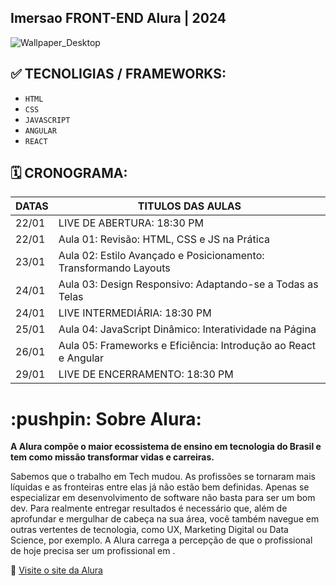 ## Imersao FRONT-END Alura | 2024

![Wallpaper_Desktop](https://github.com/darneees/Imers-o-FRONTEND-alura/assets/79709843/b31534b7-56ec-4bd1-bab6-31ad0c4ae03e)


## :white_check_mark: TECNOLIGIAS / FRAMEWORKS:
- ``HTML``
- ``CSS``
- ``JAVASCRIPT``
- ``ANGULAR``
- ``REACT``

## :spiral_calendar: CRONOGRAMA:

| DATAS  | TITULOS DAS AULAS |
| ------------- | ------------- |
| 22/01  | LIVE DE ABERTURA: 18:30 PM |
| 22/01  | Aula 01: Revisão: HTML, CSS e JS na Prática  |
| 23/01  | Aula 02: Estilo Avançado e Posicionamento: Transformando Layouts |
| 24/01  | Aula 03: Design Responsivo: Adaptando-se a Todas as Telas |
| 24/01  | LIVE INTERMEDIÁRIA: 18:30 PM |
| 25/01  | Aula 04: JavaScript Dinâmico: Interatividade na Página |
| 26/01  | Aula 05: Frameworks e Eficiência: Introdução ao React e Angular |
| 29/01  | LIVE DE ENCERRAMENTO: 18:30 PM |

<h1>
  :pushpin: Sobre  Alura:
</h1>

<strong>
  A Alura compõe o maior ecossistema de ensino em tecnologia do Brasil e tem como missão transformar vidas e carreiras.
</strong>

<p>
  Sabemos que o trabalho em Tech mudou. As profissões se tornaram mais líquidas e as fronteiras entre elas já não estão bem definidas. Apenas se especializar em desenvolvimento de software não basta para ser um bom dev. Para realmente entregar resultados é necessário que, além de aprofundar e mergulhar de cabeça na sua área, você também navegue em outras vertentes de tecnologia, como UX, Marketing Digital ou Data Science, por exemplo. A Alura carrega a percepção de que o profissional de hoje precisa ser um profissional em <T>.
</p>

:link: [Visite o site da Alura](https://www.alura.com.br/sobre?_gl=1*g12tvs*_ga*ODMyNjI5Nzk3LjE2OTU3NjAyNzE.*_ga_1EPWSW3PCS*MTcwNTMzMTI2My4xOTQuMS4xNzA1MzMyNDQwLjAuMC4w*_fplc*TUxkTmhWQ3pFUmx0bjZzSm1xbEJaY3AlMkJoUnRaamFBZGtuOU1STzZkNXRoT2ZHQXROTFF0WlVyTzhJanJlQTRod01Ib0VwVGpUa1p0Z1p5anhGU2JKTHo1aWtKR2tDZTU0Mk5qeDVqQ0lTSXJMUVpKUGJQYXJTRnRZT2g2c2clM0QlM0Q.)
